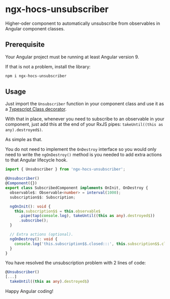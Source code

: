 # ngx-hocs-unsubscriber

Higher-oder component to automatically unsubscribe from observables in Angular component classes.

## Prerequisite

Your Angular project must be running at least Angular version 9.

If that is not a problem, install the library:

```bash
npm i ngx-hocs-unsubscriber
```

## Usage

Just import the `Unsubscriber` function in your component class and use it as a [Typescript Class decorator](https://www.typescriptlang.org/docs/handbook/decorators.html#class-decorators).

With that in place, whenever you need to subscribe to an observable in your component, just add this at the end of your RxJS pipes: `takeUntil((this as any).destroyed$)`.

As simple as that.

You do not need to implement the `OnDestroy` interface so you would only need to write the `ngOnDestroy()` method is you needed to add extra actions to that Angular lifecycle hook.

```ts
import { Unsubscriber } from 'ngx-hocs-unsubscriber';

@Unsubscriber()
@Component({})
export class SubscribedComponent implements OnInit, OnDestroy {
  observable$: Observable<number> = interval(1000);
  subscription$$: Subscription;

  ngOnInit(): void {
    this.subscription$$ = this.observable$
      .pipe(tap(console.log), takeUntil((this as any).destroyed$))
      .subscribe();
  }

  // Extra actions (optional).
  ngOnDestroy(): void {
    console.log('this.subscription$$.closed:::', this.subscription$$.closed);
  }
}
```

You have resolved the unsubscription problem with 2 lines of code:

```ts
@Unsubscriber()
[...]
  takeUntil((this as any).destroyed$)
```

Happy Angular coding!
